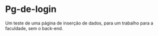 # Pg-de-login
Um teste de uma página de inserção de dados, para um trabalho para a faculdade, sem o back-end.

